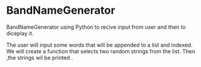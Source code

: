 # BandNameGenerator
BandNameGenerator using Python to recive input from user and then to diceplay it.

The user will input some words that will be appended to a list and indexed.
We will create a function that selects two random strings from the list.
Then ,the strings wil be printed .
